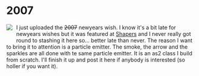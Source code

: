 <!--
  date: 2007-02-13
  modified: 2020-06-01
  slug: 2007
  type: post
  categories: Flash, ActionScript
-->

# 2007

<img src="https://res.cloudinary.com/dn1rmdjs5/image/upload/v1566568756/rv/2007.jpg" align="left" style="margin: 0px 10px 25px 0px;border:0px;" /> I just uploaded the <del>2007</del> newyears wish. I know it's a bit late for newyears wishes but it was featured at <a href="http://www.shapers.nl/" target="s">Shapers</a> and I never really got round to stashing it here so&#8230; better late than never. The reason I want to bring it to attention is a particle emitter. The smoke, the arrow and the sparkles are all done with te same particle emitter. It is an as2 class I build from scratch. I'll finish it up and post it here if anybody is interested (so holler if you want it).

